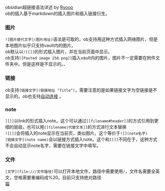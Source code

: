 obsidian超链接语法详述 by [Ryooo](https://publish.obsidian.md/chinesehelp/07+%E4%BF%A1%E6%81%AF%E6%BA%90%E4%B8%8E%E8%B4%A1%E7%8C%AE%E8%80%85/Ryooo)  
ob的插入基于markdown的插入图片和插入链接衍生。

### 图片

`![图片替代文字](图片地址)`语法是可取的，ob支持用这种方式插入网络图片，但是本地图片似乎只支持vault内的图片。  
ob默认以`![[]]`的形式插入图片，并在当前页面中显示。  
ob支持`[[Pasted image 256.png]]`插入vault内的图片，图片不一定需要在附件文件夹中。但是这样是不显示的。、

### 链接

ob支持`[链接文字](链接地址 "Title")`，需要注意的是如果链接文字为空链接是不显示的。ob也支持[自动连接](https://publish.obsidian.md/chinesehelp/01+2021%E6%96%B0%E6%95%99%E7%A8%8B/Markdown#%E8%87%AA%E5%8A%A8%E8%BF%9E%E6%8E%A5) 。

### note

`[[]]`以link的形式插入note。这个可以通过`[[filename#header]]`的方式引用到更细的层级，也可以用`[[filename|代替文本]]`的方式进行文本替换  
`![[]]`会将插入的note显示在当前页，类似图片。这个等价于`![](note名字)`  
`[链接文字](note name)`会以链接方式插入note。这个和`[[]]`不同在于，这种方式不会自动显示note名字，需要在链接文字中填写。

### 文件

`[文字](file:///文件路径)`可以打开本地文件，路径中需要使用`/`，文件名需要全英文，空格需要重编码成%20。目前只支持绝对路径  
[猫](file:///D:/Providing%20NotesForReview.docx)